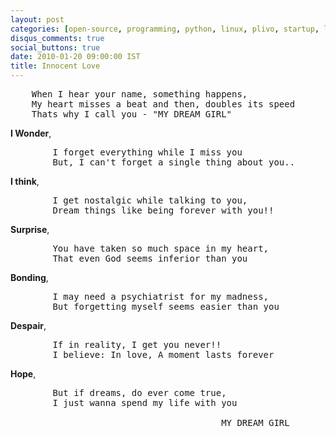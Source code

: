 ```yaml
---
layout: post
categories: [open-source, programming, python, linux, plivo, startup, lug]
disqus_comments: true
social_buttons: true
date: 2010-01-20 09:00:00 IST
title: Innocent Love
---
```


<pre>
    When I hear your name, something happens,
    My heart misses a beat and then, doubles its speed
    Thats why I call you - "MY DREAM GIRL"
</pre>

**I Wonder**,
<pre>
        I forget everything while I miss you
        But, I can't forget a single thing about you..
</pre>

**I think**,
<pre>
        I get nostalgic while talking to you,
        Dream things like being forever with you!!
</pre>

**Surprise**,
<pre>
        You have taken so much space in my heart,
        That even God seems inferior than you
</pre>

**Bonding**,
<pre>
        I may need a psychiatrist for my madness,
        But forgetting myself seems easier than you
</pre>

**Despair**,
<pre>
        If in reality, I get you never!!
        I believe: In love, A moment lasts forever
</pre>

**Hope**,
<pre>
        But if dreams, do ever come true,
        I just wanna spend my life with you

                                        MY DREAM GIRL
</pre>
